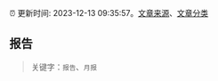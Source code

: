 :alarm_clock: 更新时间: 2023-12-13 09:35:57。[文章来源](/README.md)、[文章分类](/TAGS.md)

## 报告


> 关键字：`报告`、`月报`



